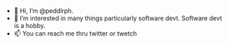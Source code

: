 - 👋 Hi, I’m @peddlrph. 
- 👀 I’m interested in many things particularly software devt. Software devt is a hobby.
- 📫 You can reach me thru twitter or twetch

<!---
peddlrph/peddlrph is a ✨ special ✨ repository because its `README.md` (this file) appears on your GitHub profile.
You can click the Preview link to take a look at your changes.
--->
